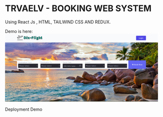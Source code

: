 # TRVAELV - BOOKING WEB SYSTEM

Using React Js , HTML, TAILWIND CSS AND REDUX.

Demo is here:
![image](https://github.com/thakordixit567/TRAVEL-BOOKING/blob/master/src/assets/Demo/dixflight.png)

Deployment Demo 

